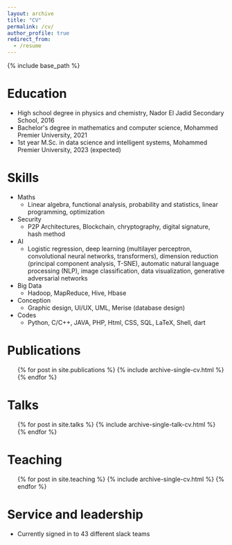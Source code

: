 ```yaml
---
layout: archive
title: "CV"
permalink: /cv/
author_profile: true
redirect_from:
  - /resume
---
```


{% include base_path %}

Education
======
* High school degree in physics and chemistry, Nador El Jadid Secondary School, 2016
* Bachelor's degree in mathematics and computer science, Mohammed Premier University, 2021
* 1st year M.Sc. in data science and intelligent systems, Mohammed Premier University, 2023 (expected)
  
Skills
======
* Maths
  * Linear algebra, functional analysis, probability and statistics, linear programming, optimization
* Security
  * P2P Architectures, Blockchain, chryptography, digital signature, hash method
* AI
  * Logistic regression, deep learning (multilayer perceptron, convolutional neural networks, transformers), dimension reduction (principal component analysis, T-SNE), automatic natural language processing (NLP), image classification, data visualization, generative adversarial networks
* Big Data
  * Hadoop, MapReduce, Hive, Hbase
* Conception
  * Graphic design, UI/UX, UML, Merise (database design)
* Codes
  * Python, C/C++, JAVA, PHP, Html, CSS, SQL, LaTeX, Shell, dart

Publications
======
  <ul>{% for post in site.publications %}
    {% include archive-single-cv.html %}
  {% endfor %}</ul>
  
Talks
======
  <ul>{% for post in site.talks %}
    {% include archive-single-talk-cv.html %}
  {% endfor %}</ul>
  
Teaching
======
  <ul>{% for post in site.teaching %}
    {% include archive-single-cv.html %}
  {% endfor %}</ul>
  
Service and leadership
======
* Currently signed in to 43 different slack teams
